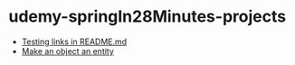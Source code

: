 # udemy-springIn28Minutes-projects

* [Testing links in README.md](https://github.com/PascoeJeff/udemy-springIn28Minutes-projects/commit/6104fccbbef11cf1db2aa523047bd65ca275ff88)
* [Make an object an entity](https://github.com/PascoeJeff/udemy-springIn28Minutes-projects/commit/dba2bd37990c2dae7ae65b02ac6e6fb465936bb8)
